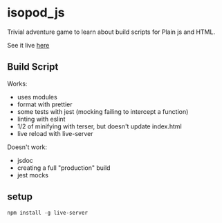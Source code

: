 # isopod_js
Trivial adventure game to learn about build scripts for Plain js and HTML.

See it live [here](https://matthewdeanmartin.github.io/isopod_js/src/)

## Build Script

Works:
- uses modules
- format with prettier
- some tests with jest (mocking failing to intercept a function)
- linting with eslint
- 1/2 of minifying with terser, but doesn't update index.html
- live reload with live-server

Doesn't work:
- jsdoc
- creating a full "production" build
- jest mocks

## setup

`npm install -g live-server`
